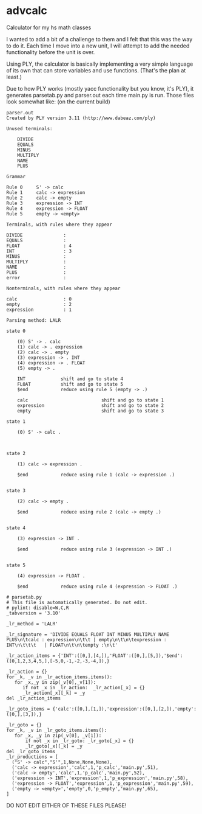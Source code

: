 # advcalc
Calculator for my hs math classes

I wanted to add a bit of a challenge to them and I felt that this was the way to do it. Each time I move into a new unit, I will attempt to add the needed functionality before the unit is over.

Using PLY, the calculator is basically implementing a very simple language of its own that can store variables and use functions. (That's the plan at least.)

Due to how PLY works (mostly yacc functionality but you know, it's PLY), it generates parsetab.py and parser.out each time main.py is run. Those files look somewhat like: (on the current build)

```
parser.out
Created by PLY version 3.11 (http://www.dabeaz.com/ply)

Unused terminals:

    DIVIDE
    EQUALS
    MINUS
    MULTIPLY
    NAME
    PLUS

Grammar

Rule 0     S' -> calc
Rule 1     calc -> expression
Rule 2     calc -> empty
Rule 3     expression -> INT
Rule 4     expression -> FLOAT
Rule 5     empty -> <empty>

Terminals, with rules where they appear

DIVIDE               : 
EQUALS               : 
FLOAT                : 4
INT                  : 3
MINUS                : 
MULTIPLY             : 
NAME                 : 
PLUS                 : 
error                : 

Nonterminals, with rules where they appear

calc                 : 0
empty                : 2
expression           : 1

Parsing method: LALR

state 0

    (0) S' -> . calc
    (1) calc -> . expression
    (2) calc -> . empty
    (3) expression -> . INT
    (4) expression -> . FLOAT
    (5) empty -> .

    INT             shift and go to state 4
    FLOAT           shift and go to state 5
    $end            reduce using rule 5 (empty -> .)

    calc                           shift and go to state 1
    expression                     shift and go to state 2
    empty                          shift and go to state 3

state 1

    (0) S' -> calc .



state 2

    (1) calc -> expression .

    $end            reduce using rule 1 (calc -> expression .)


state 3

    (2) calc -> empty .

    $end            reduce using rule 2 (calc -> empty .)


state 4

    (3) expression -> INT .

    $end            reduce using rule 3 (expression -> INT .)


state 5

    (4) expression -> FLOAT .

    $end            reduce using rule 4 (expression -> FLOAT .)
```
```
# parsetab.py
# This file is automatically generated. Do not edit.
# pylint: disable=W,C,R
_tabversion = '3.10'

_lr_method = 'LALR'

_lr_signature = 'DIVIDE EQUALS FLOAT INT MINUS MULTIPLY NAME PLUS\n\tcalc : expression\n\t\t | empty\n\t\n\texpression : INT\n\t\t\t   | FLOAT\n\t\n\tempty :\n\t'
    
_lr_action_items = {'INT':([0,],[4,]),'FLOAT':([0,],[5,]),'$end':([0,1,2,3,4,5,],[-5,0,-1,-2,-3,-4,]),}

_lr_action = {}
for _k, _v in _lr_action_items.items():
   for _x,_y in zip(_v[0],_v[1]):
      if not _x in _lr_action:  _lr_action[_x] = {}
      _lr_action[_x][_k] = _y
del _lr_action_items

_lr_goto_items = {'calc':([0,],[1,]),'expression':([0,],[2,]),'empty':([0,],[3,]),}

_lr_goto = {}
for _k, _v in _lr_goto_items.items():
   for _x, _y in zip(_v[0], _v[1]):
       if not _x in _lr_goto: _lr_goto[_x] = {}
       _lr_goto[_x][_k] = _y
del _lr_goto_items
_lr_productions = [
  ("S' -> calc","S'",1,None,None,None),
  ('calc -> expression','calc',1,'p_calc','main.py',51),
  ('calc -> empty','calc',1,'p_calc','main.py',52),
  ('expression -> INT','expression',1,'p_expression','main.py',58),
  ('expression -> FLOAT','expression',1,'p_expression','main.py',59),
  ('empty -> <empty>','empty',0,'p_empty','main.py',65),
]
```

DO NOT EDIT EITHER OF THESE FILES PLEASE!
